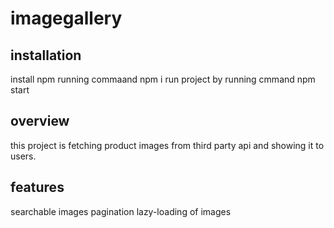 # imagegallery

## installation
 install npm running commaand npm i
 run project by running cmmand npm start

## overview
 this project is fetching product images from third party api and showing it to users.

## features
 searchable images
 pagination
 lazy-loading of images